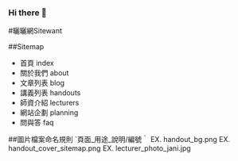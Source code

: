### Hi there 👋

<!--
**sitewant/sitewant** is a ✨ _special_ ✨ repository because its `README.md` (this file) appears on your GitHub profile.

Here are some ideas to get you started:

- 🔭 I’m currently working on ...
- 🌱 I’m currently learning ...
- 👯 I’m looking to collaborate on ...
- 🤔 I’m looking for help with ...
- 💬 Ask me about ...
- 📫 How to reach me: ...
- 😄 Pronouns: ...
- ⚡ Fun fact: ...
-->

#曬曬網Sitewant

##Sitemap
- 首頁 index
- 關於我們 about
- 文章列表 blog
- 講義列表 handouts
- 師資介紹 lecturers
- 網站企劃 planning
- 問與答 faq

##圖片檔案命名規則
`頁面_用途_說明/編號｀
    EX. handout_bg.png
    EX. handout_cover_sitemap.png
    EX. lecturer_photo_jani.jpg